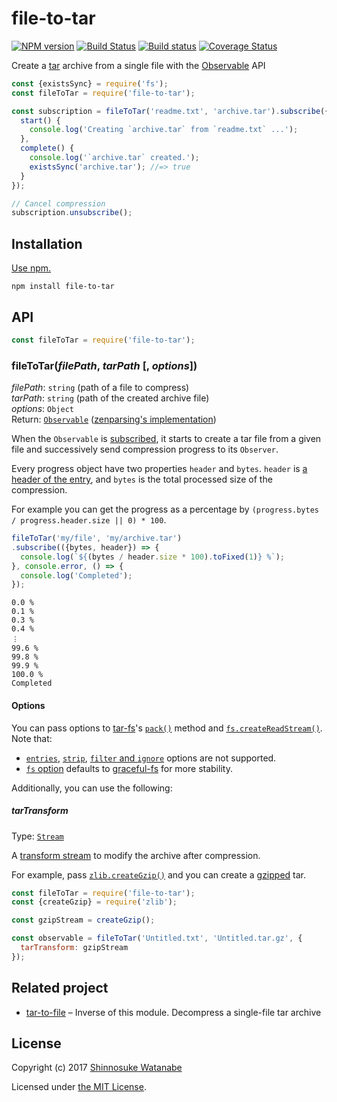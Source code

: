 # file-to-tar

[![NPM version](https://img.shields.io/npm/v/file-to-tar.svg)](https://www.npmjs.com/package/file-to-tar)
[![Build Status](https://travis-ci.org/shinnn/file-to-tar.svg?branch=master)](https://travis-ci.org/shinnn/file-to-tar)
[![Build status](https://ci.appveyor.com/api/projects/status/lvk0mredvv0ovinw/branch/master?svg=true)](https://ci.appveyor.com/project/ShinnosukeWatanabe/file-to-tar/branch/master)
[![Coverage Status](https://img.shields.io/coveralls/shinnn/file-to-tar.svg)](https://coveralls.io/github/shinnn/file-to-tar?branch=master)

Create a [tar](https://www.gnu.org/software/tar/manual/html_node/Standard.html) archive from a single file with the [Observable](https://tc39.github.io/proposal-observable/) API

```javascript
const {existsSync} = require('fs');
const fileToTar = require('file-to-tar');

const subscription = fileToTar('readme.txt', 'archive.tar').subscribe({
  start() {
    console.log('Creating `archive.tar` from `readme.txt` ...');
  },
  complete() {
    console.log('`archive.tar` created.');
    existsSync('archive.tar'); //=> true
  }
});

// Cancel compression
subscription.unsubscribe();
```

## Installation

[Use npm.](https://docs.npmjs.com/cli/install)

```
npm install file-to-tar
```

## API

```javascript
const fileToTar = require('file-to-tar');
```

### fileToTar(*filePath*, *tarPath* [, *options*])

*filePath*: `string` (path of a file to compress)  
*tarPath*: `string` (path of the created archive file)  
*options*: `Object`  
Return: [`Observable`](https://tc39.github.io/proposal-observable/#observable) ([zenparsing's implementation](https://github.com/zenparsing/zen-observable))

When the `Observable` is [subscribed](https://tc39.github.io/proposal-observable/#observable-prototype-subscribe), it starts to create a tar file from a given file and successively send compression progress to its `Observer`.

Every progress object have two properties `header` and `bytes`. `header` is [a header of the entry](https://github.com/mafintosh/tar-stream#headers), and `bytes` is the total processed size of the compression.

For example you can get the progress as a percentage by `(progress.bytes / progress.header.size || 0) * 100`.

```javascript
fileToTar('my/file', 'my/archive.tar')
.subscribe(({bytes, header}) => {
  console.log(`${(bytes / header.size * 100).toFixed(1)} %`);
}, console.error, () => {
  console.log('Completed');
});
```

```
0.0 %
0.1 %
0.3 %
0.4 %
︙
99.6 %
99.8 %
99.9 %
100.0 %
Completed
```

#### Options

You can pass options to [tar-fs](https://github.com/mafintosh/tar-fs)'s [`pack()`](https://github.com/mafintosh/tar-fs/blob/v1.15.3/index.js#L61) method and [`fs.createReadStream()`](https://nodejs.org/api/fs.html#fs_fs_createreadstream_path_options). Note that:

* [`entries`](https://github.com/mafintosh/tar-fs/blob/v1.15.3/index.js#L69), [`strip`](https://github.com/mafintosh/tar-fs/blob/v1.15.3/index.js#L76), [`filter` and `ignore`](https://github.com/mafintosh/tar-fs/blob/v1.15.3/index.js#L66) options are not supported.
* [`fs` option](https://github.com/mafintosh/tar-fs/blob/v1.15.3/index.js#L65) defaults to [graceful-fs](https://github.com/isaacs/node-graceful-fs) for more stability.

Additionally, you can use the following:

##### tarTransform

Type: [`Stream`](https://nodejs.org/api/stream.html#stream_stream)

A [transform stream](https://nodejs.org/api/stream.html#stream_class_stream_transform) to modify the archive after compression.

For example, pass [`zlib.createGzip()`](https://nodejs.org/api/zlib.html#zlib_zlib_creategzip_options) and you can create a [gzipped](https://tools.ietf.org/html/rfc1952) tar.

```javascript
const fileToTar = require('file-to-tar');
const {createGzip} = require('zlib');

const gzipStream = createGzip();

const observable = fileToTar('Untitled.txt', 'Untitled.tar.gz', {
  tarTransform: gzipStream
});
```

## Related project

* [tar-to-file](https://github.com/shinnn/tar-to-file) – Inverse of this module. Decompress a single-file tar archive

## License

Copyright (c) 2017 [Shinnosuke Watanabe](https://github.com/shinnn)

Licensed under [the MIT License](./LICENSE).
